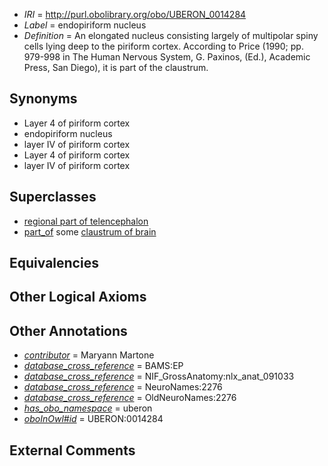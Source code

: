  * *IRI* = http://purl.obolibrary.org/obo/UBERON_0014284
 * *Label* = endopiriform nucleus
 * *Definition* = An elongated nucleus consisting largely of multipolar spiny cells lying deep to the piriform cortex. 
According to Price (1990; pp. 979-998 in The Human Nervous System, G. Paxinos, (Ed.), Academic Press, San Diego), it is part of the claustrum.

## Synonyms

 * Layer 4 of piriform cortex
 * endopiriform nucleus
 * layer IV of piriform cortex
 * Layer 4 of piriform cortex
 * layer IV of piriform cortex

## Superclasses

 * [regional part of telencephalon](../../UBERON/91/UBERON_0002791.md)
 * [part_of](../../BFO/50/BFO_0000050.md) some [claustrum of brain](../../UBERON/23/UBERON_0002023.md)

## Equivalencies


## Other Logical Axioms


## Other Annotations

 * *[contributor](../../or/contributor.md)* = Maryann Martone
 * *[database_cross_reference](../../ef/oboInOwl#hasDbXref.md)* = BAMS:EP
 * *[database_cross_reference](../../ef/oboInOwl#hasDbXref.md)* = NIF_GrossAnatomy:nlx_anat_091033
 * *[database_cross_reference](../../ef/oboInOwl#hasDbXref.md)* = NeuroNames:2276
 * *[database_cross_reference](../../ef/oboInOwl#hasDbXref.md)* = OldNeuroNames:2276
 * *[has_obo_namespace](../../ce/oboInOwl#hasOBONamespace.md)* = uberon
 * *[oboInOwl#id](../../id/oboInOwl#id.md)* = UBERON:0014284

## External Comments

